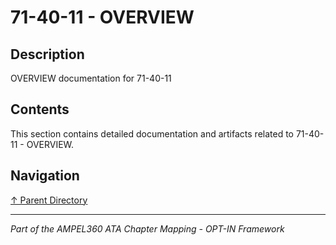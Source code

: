 # 71-40-11 - OVERVIEW

## Description

OVERVIEW documentation for 71-40-11

## Contents

This section contains detailed documentation and artifacts related to 71-40-11 - OVERVIEW.

## Navigation

[↑ Parent Directory](../README.md)

---

*Part of the AMPEL360 ATA Chapter Mapping - OPT-IN Framework*
